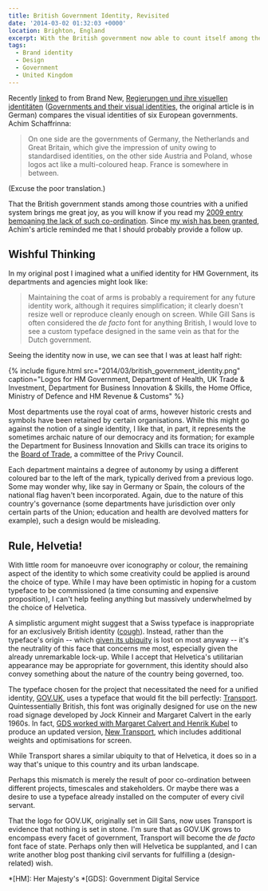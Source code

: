 ```yaml
---
title: British Government Identity, Revisited
date: '2014-03-02 01:32:03 +0000'
location: Brighton, England
excerpt: With the British government now able to count itself among the few countries sporting a coherent identity programme, a follow up to my 2009 post on the subject.
tags:
  - Brand identity
  - Design
  - Government
  - United Kingdom
---
```

Recently [linked][1] to from Brand New, [Regierungen und ihre visuellen identitäten][2] ([Governments and their visual identities][3], the original article is in German) compares the visual identities of six European governments. Achim Schaffrinna:

> On one side are the governments of Germany, the Netherlands and Great Britain, which give the impression of unity owing to standardised identities, on the other side Austria and Poland, whose logos act like a multi-coloured heap. France is somewhere in between.

(Excuse the poor translation.)

That the British government stands among those countries with a unified system brings me great joy, as you will know if you read my [2009 entry bemoaning the lack of such co-ordination][4]. Since [my wish has been granted][5], Achim's article reminded me that I should probably provide a follow up.

## Wishful Thinking
In my original post I imagined what a unified identity for HM Government, its departments and agencies might look like:

> Maintaining the coat of arms is probably a requirement for any future identity work, although it requires simplification; it clearly doesn't resize well or reproduce cleanly enough on screen. While Gill Sans is often considered the *de facto* font for anything British, I would love to see a custom typeface designed in the same vein as that for the Dutch government.

Seeing the identity now in use, we can see that I was at least half right:

{% include figure.html
  src="2014/03/british_government_identity.png"
  caption="Logos for HM Government, Department of Health, UK Trade & Investment, Department for Business Innovation & Skills, the Home Office, Ministry of Defence and HM Revenue & Customs"
%}

Most departments use the royal coat of arms, however historic crests and symbols have been retained by certain organisations. While this might go against the notion of a single identity, I like that, in part, it represents the sometimes archaic nature of our democracy and its formation; for example the Department for Business Innovation and Skills can trace its origins to the [Board of Trade][6], a committee of the Privy Council.

Each department maintains a degree of autonomy by using a different coloured bar to the left of the mark, typically derived from a previous logo. Some may wonder why, like say in Germany or Spain, the colours of the national flag haven't been incorporated. Again, due to the nature of this country's governance (some departments have jurisdiction over only certain parts of the Union; education and health are devolved matters for example), such a design would be misleading.

## Rule, Helvetia!
With little room for manoeuvre over iconography or colour, the remaining aspect of the identity to which some creativity could be applied is around the choice of type. While I  may have been optimistic in hoping for a custom typeface to be commissioned (a time consuming and expensive proposition), I can't help feeling anything but massively underwhelmed by the choice of Helvetica.

A simplistic argument might suggest that a Swiss typeface is inappropriate for an exclusively British identity ([cough][7]). Instead, rather than the typeface's origin -- which [given its ubiquity][8] is lost on most anyway -- it's the neutrality of this face that concerns me most, especially given the already unremarkable lock-up. While I accept that Helvetica's utilitarian appearance may be appropriate for government, this identity should also convey something about the nature of the country being governed, too.

The typeface chosen for the project that necessitated the need for a unified identity, [GOV.UK][9], uses a typeface that would fit the bill perfectly: [Transport][10]. Quintessentially British, this font was originally designed for use on the new road signage developed by Jock Kinneir and Margaret Calvert in the early 1960s. In fact, [GDS worked with Margaret Calvert and Henrik Kubel][11] to produce an updated version, [New Transport][12], which includes additional weights and optimisations for screen.

While Transport shares a similar ubiquity to that of Helvetica, it does so in a way that's unique to this country and its urban landscape.

Perhaps this mismatch is merely the result of poor co-ordination between different projects, timescales and stakeholders. Or maybe there was a desire to use a typeface already installed on the computer of every civil servant.

That the logo for GOV.UK, originally set in Gill Sans, now uses Transport is evidence that nothing is set in stone. I'm sure that as GOV.UK grows to encompass every facet of government, Transport will become the *de facto* font face of state. Perhaps only then will Helvetica be supplanted, and I can write another blog post thanking civil servants for fulfilling a (design-related) wish.

[1]: http://www.underconsideration.com/brandnew/archives/government_identity.php
[2]: http://www.designtagebuch.de/regierungen-und-ihre-visuellen-identitaeten/
[3]: http://www.systranet.com/turl/?systranuid=aHR0cC13d3cuZGVzaWdudGFnZWJ1Y2guZGUvcmVnaWVydW5nZW4tdW5kLWlocmUtdmlzdWVsbGVuLWlkZW50aXRhZXRlbi8vZGVfZW4=
[4]: /2009/09/a_cohesive_and_unified_identity_for_british_government/
[5]: http://www.bbc.co.uk/news/uk-politics-18017295
[6]: http://en.wikipedia.org/wiki/Board_of_Trade
[7]: /2012/06/ukaid/
[8]: http://www.bbc.co.uk/news/blogs-magazine-monitor-26383185
[9]: https://www.gov.uk/
[10]: http://en.wikipedia.org/wiki/Transport_(typeface)
[11]: https://gds.blog.gov.uk/2012/07/05/a-few-notes-on-typography/
[12]: http://a2-type.co.uk/html/New_Transport_Chaumont_Poster.html

*[HM]: Her Majesty's
*[GDS]: Government Digital Service
